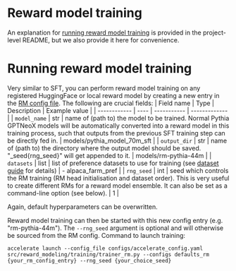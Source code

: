 # Reward model training
An explanation for [running reward model training](#running-reward-model-training) is provided in the project-level README, but we also provide it here for convenience.


# Running reward model training
Very similar to SFT, you can perform reward model training on any registered HuggingFace or local reward model by creating a new entry in the [RM config file](/configs/config_rm.yaml). The following are crucial fields:
| Field name   | Type | Description | Example value |
| ------------ | ---- | ----------- | ------------- |
| `model_name` | str  | name of (path to) the model to be trained. Normal Pythia GPTNeoX models will be automatically converted into a reward model in this training process, such that outputs from the previous SFT training step can be directly fed in. | models/pythia_model_70m_sft |
| `output_dir` | str  | name of (path to) the directory where the output model should be saved. "_seed{rng_seed}" will get appended to it. | models/rm-pythia-44m |
| `datasets`   | list | list of preference datasets to use for training (see [dataset guide](/src/data_utils/oa_custom_datasets/README.md) for details) | - alpaca_farm_pref |
| `rng_seed`   | int  | seed which controls the RM training (RM head initialisation and dataset order). This is very useful to create different RMs for a reward model ensemble. It can also be set as a command-line option (see below). | 1 |

Again, default hyperparameters can be overwritten.

Reward model training can then be started with this new config entry (e.g. "rm-pythia-44m"). The `--rng_seed` argument is optional and will otherwise be sourced from the RM config. Command to launch training:
```
accelerate launch --config_file configs/accelerate_config.yaml src/reward_modeling/training/trainer_rm.py --configs defaults_rm {your_rm_config_entry} --rng_seed {your_choice_seed}
```
